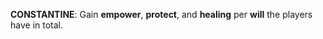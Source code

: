 **CONSTANTINE**: Gain __empower__, __protect__, and __healing__ per __will__ the players have in total. 